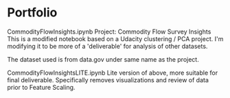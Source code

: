 # Portfolio

CommodityFlowInsights.ipynb
Project: Commodity Flow Survey Insights
This is a modified notebook based on a Udacity clustering / PCA project. I'm modifying it to be more of a 'deliverable' for analysis of other datasets.

The dataset used is from data.gov under same name as the project.

CommodityFlowInsightsLITE.ipynb
Lite version of above, more suitable for final deliverable. Specifically removes visualizations and review of data prior to Feature Scaling.

